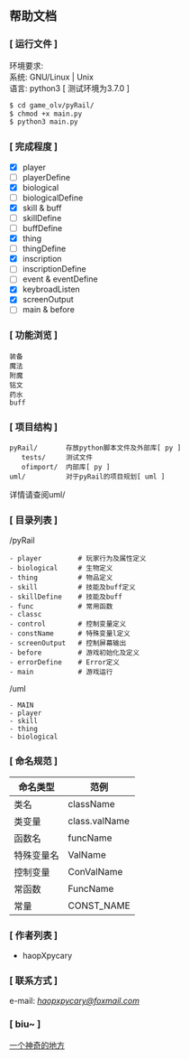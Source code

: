 ## 帮助文档

### [ 运行文件 ]
环境要求: <br />
系统:  GNU/Linux | Unix <br />
语言:  python3 [ 测试环境为3.7.0 ]
```bash
$ cd game_olv/pyRail/
$ chmod +x main.py
$ python3 main.py
```

### [ 完成程度 ]

- [x] player
- [ ] playerDefine
- [x] biological
- [ ] biologicalDefine
- [x] skill & buff
- [ ] skillDefine
- [ ] buffDefine
- [x] thing
- [ ] thingDefine
- [x] inscription
- [ ] inscriptionDefine
- [ ] event & eventDefine
- [x] keybroadListen
- [x] screenOutput
- [ ] main & before

### [ 功能浏览 ]

```
装备
魔法
附魔
铭文
药水
buff
```

### [ 项目结构 ]

```
pyRail/       存放python脚本文件及外部库[ py ]
   tests/     测试文件
   ofimport/  内部库[ py ]
uml/          对于pyRail的项目规划[ uml ]
```

详情请查阅uml/


###  [ 目录列表 ]
/pyRail
```
- player         # 玩家行为及属性定义
- biological     # 生物定义
- thing          # 物品定义
- skill          # 技能及buff定义
- skillDefine    # 技能及buff
- func           # 常用函数
- classc
- control        # 控制变量定义
- constName      # 特殊变量l定义
- screenOutput   # 控制屏幕输出
- before         # 游戏初始化及定义
- errorDefine    # Error定义
- main           # 游戏运行
```

/uml
```
- MAIN
- player
- skill
- thing
- biological
```


###  [ 命名规范 ]
<smart>
  
| 命名类型 | 范例 |
| ------ | ------ |
| 类名       | className     |
| 类变量     | class.valName |
| 函数名     | funcName      |
| 特殊变量名 | ValName       |
| 控制变量   | ConValName    |
| 常函数     | FuncName      |
| 常量       | CONST_NAME    |

</smart>


### [ 作者列表 ]
- haopXpycary


### [ 联系方式 ]
e-mail: *haopxpycary@foxmail.com*

### [ biu~ ]
[一个神奇的地方](https://www.bilibili.com/bangumi/play/ep12514)
